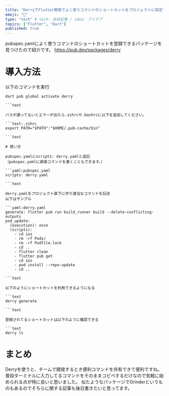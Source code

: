 ```yaml
---
title: "DerryでFlutter開発でよく使うコマンドのショートカットをプロジェクトに設定する"
emoji: "🐙"
type: "tech" # tech: 技術記事 / idea: アイデア
topics: ["Flutter", "Dart"]
published: true
---
```


pubspec.yamlによく使うコマンドのショートカットを登録できるパッケージを見つけたので紹介です。
<https://pub.dev/packages/derry>

# 導入方法

以下のコマンドを実行

```text
dart pub global activate derry

```text

パスが通ってないとエラーが出たら.zshrcや.bashrcに以下を追加してください。

```text:.zshrc
export PATH="$PATH":"$HOME/.pub-cache/bin"

```text

# 使い方

pubspec.yamlにscripts: derry.yamlと追記
（pubspec.yamlに直接コマンドを書くこともできます。）

```yaml:pubspec.yaml
scripts: derry.yaml

```text

derry.yamlをプロジェクト直下に作り適当なコマンドを記述
以下はサンプル

```yaml:derry.yaml
generate: flutter pub run build_runner build --delete-conflicting-outputs
pod_update: 
  (execution): once
  (scripts):
    - cd ios
    - rm -rf Pods/
    - rm -rf Podfile.lock
    - cd ..
    - flutter clean
    - flutter pub get
    - cd ios
    - pod install --repo-update
    - cd ..

```text

以下のようにショートカットを利用できるようになる

```text
derry generate

```text

登録されてるショートカットは以下のように確認できる

```text
derry ls

```

# まとめ

Derryを使うと、チームで開発するとき便利コマンドを共有できて便利ですね。普段ターミナルに入力してるコマンドをそのままコピペするだけなので気軽に始められる点が特に良いと思いました。
似たようなパッケージでGrinderというものもあるのでそちらに関する記事も後日書きたいと思ってます。
